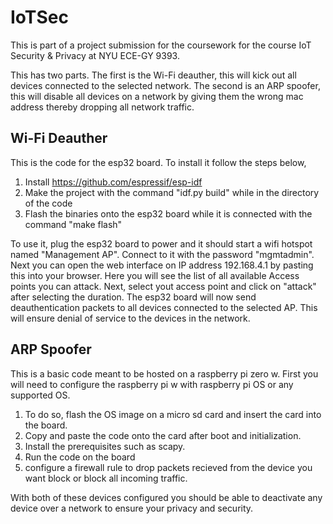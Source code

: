 # IoTSec

This is part of a project submission for the coursework for the course IoT Security & Privacy at NYU ECE-GY 9393. 

This has two parts. 
The first is the Wi-Fi deauther, this will kick out all devices connected to the selected network. 
The second is an ARP spoofer, this will disable all devices on a network by giving them the wrong mac address thereby dropping all network traffic. 

## Wi-Fi Deauther 
This is the code for the esp32 board. To install it follow the steps below, 

1. Install https://github.com/espressif/esp-idf
2. Make the project with the command "idf.py build" while in the directory of the code
3. Flash the binaries onto the esp32 board while it is connected with the command "make flash"

To use it, plug the esp32 board to power and it should start a wifi hotspot named "Management AP". Connect to it with the password "mgmtadmin".
Next you can open the web interface on IP address 192.168.4.1 by pasting this into your browser. Here you will see the list of all available Access points you can attack. 
Next, select yout access point and click on "attack" after selecting the duration. The esp32 board will now send deauthentication packets to all devices connected to the selected AP. 
This will ensure denial of service to the devices in the network. 

## ARP Spoofer

This is a basic code meant to be hosted on a raspberry pi zero w. First you will need to configure the raspberry pi w with raspberry pi OS or any supported OS. 

1. To do so, flash the OS image on a micro sd card and insert the card into the board. 
2. Copy and paste the code onto the card after boot and initialization. 
3. Install the prerequisites such as scapy. 
4. Run the code on the board
5. configure a firewall rule to drop packets recieved from the device you want block or block all incoming traffic. 

With both of these devices configured you should be able to deactivate any device over a network to ensure your privacy and security. 

